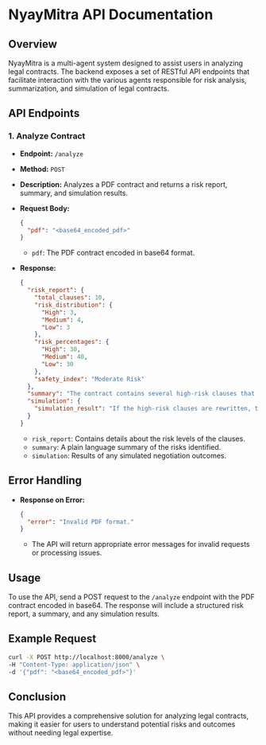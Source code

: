 # NyayMitra API Documentation

## Overview
NyayMitra is a multi-agent system designed to assist users in analyzing legal contracts. The backend exposes a set of RESTful API endpoints that facilitate interaction with the various agents responsible for risk analysis, summarization, and simulation of legal contracts.

## API Endpoints

### 1. Analyze Contract
- **Endpoint:** `/analyze`
- **Method:** `POST`
- **Description:** Analyzes a PDF contract and returns a risk report, summary, and simulation results.
- **Request Body:**
  ```json
  {
    "pdf": "<base64_encoded_pdf>"
  }
  ```
  - `pdf`: The PDF contract encoded in base64 format.

- **Response:**
  ```json
  {
    "risk_report": {
      "total_clauses": 10,
      "risk_distribution": {
        "High": 3,
        "Medium": 4,
        "Low": 3
      },
      "risk_percentages": {
        "High": 30,
        "Medium": 40,
        "Low": 30
      },
      "safety_index": "Moderate Risk"
    },
    "summary": "The contract contains several high-risk clauses that may be unfavorable to the tenant.",
    "simulation": {
      "simulation_result": "If the high-risk clauses are rewritten, the overall safety index would improve to Low Risk."
    }
  }
  ```
  - `risk_report`: Contains details about the risk levels of the clauses.
  - `summary`: A plain language summary of the risks identified.
  - `simulation`: Results of any simulated negotiation outcomes.

## Error Handling
- **Response on Error:**
  ```json
  {
    "error": "Invalid PDF format."
  }
  ```
  - The API will return appropriate error messages for invalid requests or processing issues.

## Usage
To use the API, send a POST request to the `/analyze` endpoint with the PDF contract encoded in base64. The response will include a structured risk report, a summary, and any simulation results.

## Example Request
```bash
curl -X POST http://localhost:8000/analyze \
-H "Content-Type: application/json" \
-d '{"pdf": "<base64_encoded_pdf>"}'
```

## Conclusion
This API provides a comprehensive solution for analyzing legal contracts, making it easier for users to understand potential risks and outcomes without needing legal expertise.